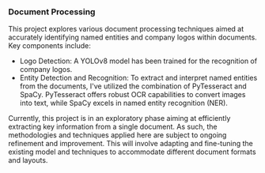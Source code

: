 ### Document Processing

This project explores various document processing techniques aimed at accurately identifying named entities and company logos within documents. Key components include:

- Logo Detection: A YOLOv8 model has been trained for the recognition of company logos. 
- Entity Detection and Recognition: To extract and interpret named entities from the documents, I've utilized the combination of PyTesseract and SpaCy. PyTesseract offers robust OCR capabilities to convert images into text, while SpaCy excels in named entity recognition (NER).


Currently, this project is in an exploratory phase aiming at efficiently extracting key information from a single document. As such, the methodologies and techniques applied here are subject to ongoing refinement and improvement. This will involve adapting and fine-tuning the existing model and techniques to accommodate different document formats and layouts.
